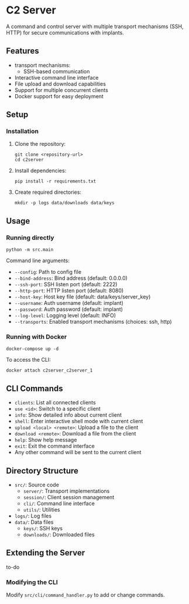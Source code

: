 # C2 Server

A command and control server with multiple transport mechanisms (SSH, HTTP) for secure communications with implants.

## Features

- transport mechanisms:
  - SSH-based communication
- Interactive command line interface
- File upload and download capabilities
- Support for multiple concurrent clients
- Docker support for easy deployment

## Setup


### Installation

1. Clone the repository:
   ```
   git clone <repository-url>
   cd c2server
   ```

2. Install dependencies:
   ```
   pip install -r requirements.txt
   ```

3. Create required directories:
   ```
   mkdir -p logs data/downloads data/keys
   ```

## Usage

### Running directly

```
python -m src.main
```

Command line arguments:
- `--config`: Path to config file
- `--bind-address`: Bind address (default: 0.0.0.0)
- `--ssh-port`: SSH listen port (default: 2222)
- `--http-port`: HTTP listen port (default: 8080)
- `--host-key`: Host key file (default: data/keys/server_key)
- `--username`: Auth username (default: implant)
- `--password`: Auth password (default: implant)
- `--log-level`: Logging level (default: INFO)
- `--transports`: Enabled transport mechanisms (choices: ssh, http)

### Running with Docker

```
docker-compose up -d
```

To access the CLI:
```
docker attach c2server_c2server_1
```

## CLI Commands

- `clients`: List all connected clients
- `use <id>`: Switch to a specific client
- `info`: Show detailed info about current client
- `shell`: Enter interactive shell mode with current client
- `upload <local> <remote>`: Upload a file to the client
- `download <remote>`: Download a file from the client
- `help`: Show help message
- `exit`: Exit the command interface
- Any other command will be sent to the current client

## Directory Structure

- `src/`: Source code
  - `server/`: Transport implementations
  - `session/`: Client session management
  - `cli/`: Command line interface
  - `utils/`: Utilities
- `logs/`: Log files
- `data/`: Data files
  - `keys/`: SSH keys
  - `downloads/`: Downloaded files

## Extending the Server

to-do

### Modifying the CLI

Modify `src/cli/command_handler.py` to add or change commands.
